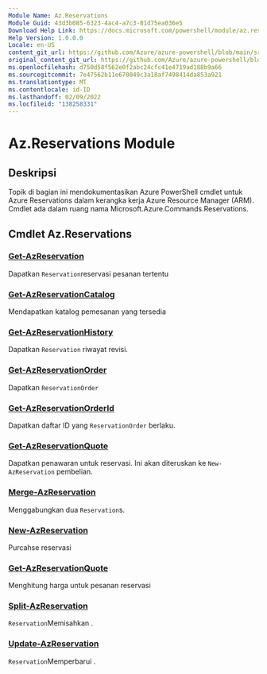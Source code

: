 ```yaml
---
Module Name: Az.Reservations
Module Guid: 43d3b085-6323-4ac4-a7c3-81d75ea036e5
Download Help Link: https://docs.microsoft.com/powershell/module/az.reservations
Help Version: 1.0.0.0
Locale: en-US
content_git_url: https://github.com/Azure/azure-powershell/blob/main/src/Reservations/Reservations/help/Az.Reservations.md
original_content_git_url: https://github.com/Azure/azure-powershell/blob/main/src/Reservations/Reservations/help/Az.Reservations.md
ms.openlocfilehash: d750d58f562e0f2abc24cfc41e4719ad188b9a66
ms.sourcegitcommit: 7e47562b11e670049c3a18af7498414da853a921
ms.translationtype: MT
ms.contentlocale: id-ID
ms.lasthandoff: 02/09/2022
ms.locfileid: "138258331"
---
```

# Az.Reservations Module
## Deskripsi
Topik di bagian ini mendokumentasikan Azure PowerShell cmdlet untuk Azure Reservations dalam kerangka kerja Azure Resource Manager (ARM). Cmdlet ada dalam ruang nama Microsoft.Azure.Commands.Reservations.

## Cmdlet Az.Reservations
### [Get-AzReservation](Get-AzReservation.md)
Dapatkan `Reservation`reservasi pesanan tertentu

### [Get-AzReservationCatalog](Get-AzReservationCatalog.md)
Mendapatkan katalog pemesanan yang tersedia

### [Get-AzReservationHistory](Get-AzReservationHistory.md)
Dapatkan `Reservation` riwayat revisi.

### [Get-AzReservationOrder](Get-AzReservationOrder.md)
Dapatkan `ReservationOrder`

### [Get-AzReservationOrderId](Get-AzReservationOrderId.md)
Dapatkan daftar ID yang `ReservationOrder` berlaku.

### [Get-AzReservationQuote](Get-AzReservationQuote.md)
Dapatkan penawaran untuk reservasi. Ini akan diteruskan ke `New-AzReservation` pembelian.

### [Merge-AzReservation](Merge-AzReservation.md)
Menggabungkan dua `Reservation`s.

### [New-AzReservation](New-AzReservation.md)
Purcahse reservasi

### [Get-AzReservationQuote](Get-AzReservationQuote.md)
Menghitung harga untuk pesanan reservasi

### [Split-AzReservation](Split-AzReservation.md)
`Reservation`Memisahkan .

### [Update-AzReservation](Update-AzReservation.md)
`Reservation`Memperbarui .

